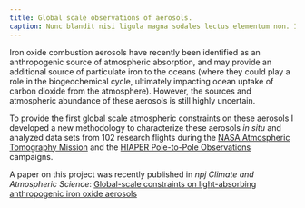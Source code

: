 ```yaml
---
title: Global scale observations of aerosols.
caption: Nunc blandit nisi ligula magna sodales lectus elementum non. Integer id venenatis velit.
---
```

Iron oxide combustion aerosols have recently been identified as an anthropogenic source of 
atmospheric absorption, and may provide an additional source of particulate iron 
to the oceans (where they could play a role in the biogeochemical cycle, ultimately impacting ocean uptake of carbon dioxide from the atmosphere). 
However, the sources and atmospheric abundance of these aerosols is still highly uncertain. 

To provide the first global scale atmospheric constraints on these aerosols I developed a new methodology to 
characterize these aerosols *in situ* and analyzed data sets from 102 research flights during the 
[NASA Atmospheric Tomography Mission](https://espo.nasa.gov/atom/content/ATom) and the 
[HIAPER Pole-to-Pole Observations](https://www.eol.ucar.edu/field_projects/hippo) campaigns.

A paper on this project was recently published in *npj Climate and Atmospheric Science*:
[Global-scale constraints on light-absorbing anthropogenic iron oxide aerosols](https://www.nature.com/articles/s41612-021-00171-0)
